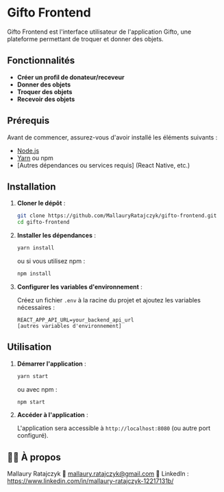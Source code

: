 # Gifto Frontend

Gifto Frontend est l'interface utilisateur de l'application Gifto, une plateforme permettant de troquer et donner des objets.

## Fonctionnalités

- **Créer un profil de donateur/receveur**
- **Donner des objets**
- **Troquer des objets**
- **Recevoir des objets**

## Prérequis

Avant de commencer, assurez-vous d'avoir installé les éléments suivants :

- [Node.js](https://nodejs.org/)
- [Yarn](https://yarnpkg.com/) ou npm
- [Autres dépendances ou services requis] (React Native, etc.)

## Installation

1. **Cloner le dépôt** :

    ```bash
    git clone https://github.com/MallauryRatajczyk/gifto-frontend.git
    cd gifto-frontend
    ```

2. **Installer les dépendances** :

    ```bash
    yarn install
    ```

    ou si vous utilisez npm :

    ```bash
    npm install
    ```

3. **Configurer les variables d'environnement** :

    Créez un fichier `.env` à la racine du projet et ajoutez les variables nécessaires :

    ```env
    REACT_APP_API_URL=your_backend_api_url
    [autres variables d'environnement]
    ```

## Utilisation

1. **Démarrer l'application** :

    ```bash
    yarn start
    ```

    ou avec npm :

    ```bash
    npm start
    ```

2. **Accéder à l'application** :

    L'application sera accessible à `http://localhost:8080` (ou autre port configuré).

## 👩‍💻 À propos
Mallaury Ratajczyk
📧 mallaury.ratajczyk@gmail.com
🔗 LinkedIn : https://www.linkedin.com/in/mallaury-ratajczyk-12217131b/
